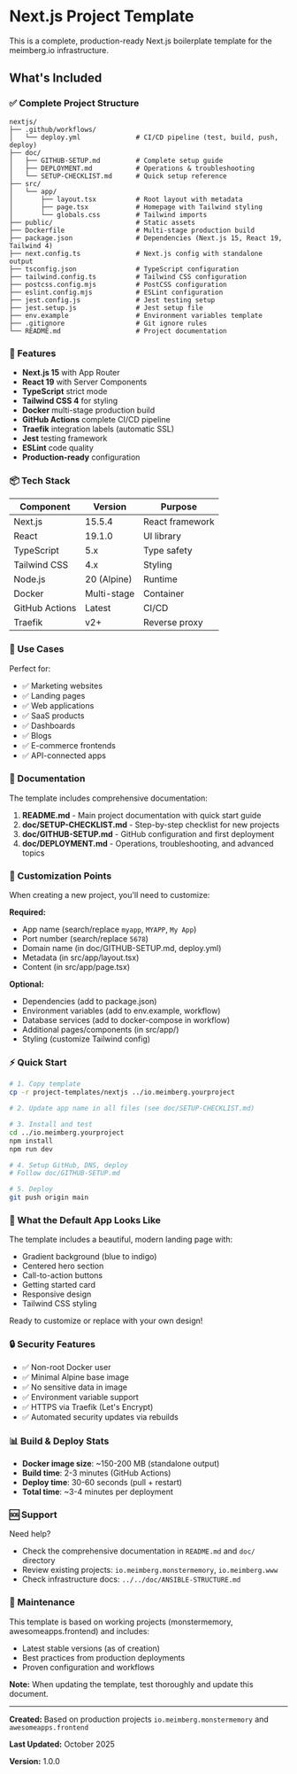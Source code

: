 # Next.js Project Template

This is a complete, production-ready Next.js boilerplate template for the meimberg.io infrastructure.

## What's Included

### ✅ Complete Project Structure
```
nextjs/
├── .github/workflows/
│   └── deploy.yml              # CI/CD pipeline (test, build, push, deploy)
├── doc/
│   ├── GITHUB-SETUP.md         # Complete setup guide
│   ├── DEPLOYMENT.md           # Operations & troubleshooting
│   └── SETUP-CHECKLIST.md      # Quick setup reference
├── src/
│   └── app/
│       ├── layout.tsx          # Root layout with metadata
│       ├── page.tsx            # Homepage with Tailwind styling
│       └── globals.css         # Tailwind imports
├── public/                     # Static assets
├── Dockerfile                  # Multi-stage production build
├── package.json                # Dependencies (Next.js 15, React 19, Tailwind 4)
├── next.config.ts              # Next.js config with standalone output
├── tsconfig.json               # TypeScript configuration
├── tailwind.config.ts          # Tailwind CSS configuration
├── postcss.config.mjs          # PostCSS configuration
├── eslint.config.mjs           # ESLint configuration
├── jest.config.js              # Jest testing setup
├── jest.setup.js               # Jest setup file
├── env.example                 # Environment variables template
├── .gitignore                  # Git ignore rules
└── README.md                   # Project documentation
```

### 🚀 Features

- **Next.js 15** with App Router
- **React 19** with Server Components
- **TypeScript** strict mode
- **Tailwind CSS 4** for styling
- **Docker** multi-stage production build
- **GitHub Actions** complete CI/CD pipeline
- **Traefik** integration labels (automatic SSL)
- **Jest** testing framework
- **ESLint** code quality
- **Production-ready** configuration

### 📦 Tech Stack

| Component | Version | Purpose |
|-----------|---------|---------|
| Next.js | 15.5.4 | React framework |
| React | 19.1.0 | UI library |
| TypeScript | 5.x | Type safety |
| Tailwind CSS | 4.x | Styling |
| Node.js | 20 (Alpine) | Runtime |
| Docker | Multi-stage | Container |
| GitHub Actions | Latest | CI/CD |
| Traefik | v2+ | Reverse proxy |

### 🎯 Use Cases

Perfect for:
- ✅ Marketing websites
- ✅ Landing pages
- ✅ Web applications
- ✅ SaaS products
- ✅ Dashboards
- ✅ Blogs
- ✅ E-commerce frontends
- ✅ API-connected apps

### 📝 Documentation

The template includes comprehensive documentation:

1. **README.md** - Main project documentation with quick start guide
2. **doc/SETUP-CHECKLIST.md** - Step-by-step checklist for new projects
3. **doc/GITHUB-SETUP.md** - GitHub configuration and first deployment
4. **doc/DEPLOYMENT.md** - Operations, troubleshooting, and advanced topics

### 🔧 Customization Points

When creating a new project, you'll need to customize:

**Required:**
- App name (search/replace `myapp`, `MYAPP`, `My App`)
- Port number (search/replace `5678`)
- Domain name (in doc/GITHUB-SETUP.md, deploy.yml)
- Metadata (in src/app/layout.tsx)
- Content (in src/app/page.tsx)

**Optional:**
- Dependencies (add to package.json)
- Environment variables (add to env.example, workflow)
- Database services (add to docker-compose in workflow)
- Additional pages/components (in src/app/)
- Styling (customize Tailwind config)

### ⚡ Quick Start

```bash
# 1. Copy template
cp -r project-templates/nextjs ../io.meimberg.yourproject

# 2. Update app name in all files (see doc/SETUP-CHECKLIST.md)

# 3. Install and test
cd ../io.meimberg.yourproject
npm install
npm run dev

# 4. Setup GitHub, DNS, deploy
# Follow doc/GITHUB-SETUP.md

# 5. Deploy
git push origin main
```

### 🎨 What the Default App Looks Like

The template includes a beautiful, modern landing page with:
- Gradient background (blue to indigo)
- Centered hero section
- Call-to-action buttons
- Getting started card
- Responsive design
- Tailwind CSS styling

Ready to customize or replace with your own design!

### 🔒 Security Features

- ✅ Non-root Docker user
- ✅ Minimal Alpine base image
- ✅ No sensitive data in image
- ✅ Environment variable support
- ✅ HTTPS via Traefik (Let's Encrypt)
- ✅ Automated security updates via rebuilds

### 📊 Build & Deploy Stats

- **Docker image size**: ~150-200 MB (standalone output)
- **Build time**: 2-3 minutes (GitHub Actions)
- **Deploy time**: 30-60 seconds (pull + restart)
- **Total time**: ~3-4 minutes per deployment

### 🆘 Support

Need help?
- Check the comprehensive documentation in `README.md` and `doc/` directory
- Review existing projects: `io.meimberg.monstermemory`, `io.meimberg.www`
- Check infrastructure docs: `../../doc/ANSIBLE-STRUCTURE.md`

### 📅 Maintenance

This template is based on working projects (monstermemory, awesomeapps.frontend) and includes:
- Latest stable versions (as of creation)
- Best practices from production deployments
- Proven configuration and workflows

**Note:** When updating the template, test thoroughly and update this document.

---

**Created:** Based on production projects `io.meimberg.monstermemory` and `awesomeapps.frontend`

**Last Updated:** October 2025

**Version:** 1.0.0

